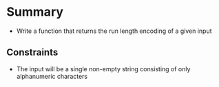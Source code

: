 # Summary

- Write a function that returns the run length encoding of a given input

## Constraints

- The input will be a single non-empty string consisting of only alphanumeric characters
